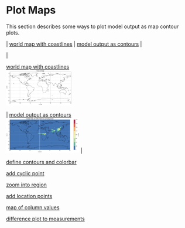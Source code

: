 # Plot Maps

This section describes some ways to plot model output as map contour plots.

| [world map with coastlines](jupyter_notebook_examples/plot_map_basic.md) | [model output as contours](jupyter_notebook_examples/plot_map_basic_co.md) |

| <p>[world map with coastlines <br> <img src="jupyter_notebook_examples/plot_map_basic_files/plot_map_basic_5_0.png" width="180px">](jupyter_notebook_examples/plot_map_basic.md) </p>| [model output as contours <br> <img src="jupyter_notebook_examples/plot_map_basic_co_files/plot_map_basic_co_9_0.png" width="200px">](jupyter_notebook_examples/plot_map_basic_co.md) |

[define contours and colorbar](https://nbviewer.jupyter.org/github/NCAR/CAM-chem/blob/master/docs/jupyter_notebook_examples/plot_map.ipynb) 

[add cyclic point](https://nbviewer.jupyter.org/github/NCAR/CAM-chem/blob/master/docs/jupyter_notebook_examples/plot_map.ipynb) 

[zoom into region](https://nbviewer.jupyter.org/github/NCAR/CAM-chem/blob/master/docs/jupyter_notebook_examples/plot_map.ipynb) 

[add location points](https://nbviewer.jupyter.org/github/NCAR/CAM-chem/blob/master/docs/jupyter_notebook_examples/plot_map.ipynb) 

[map of column values]()

[difference plot to measurements]()

